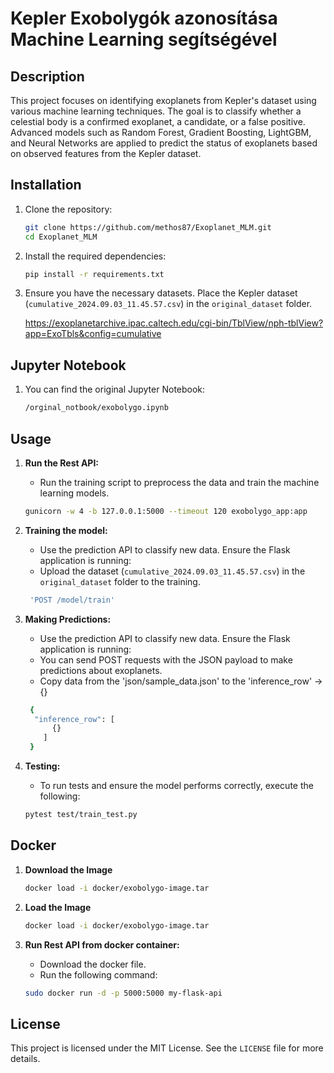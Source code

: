 # Kepler Exobolygók azonosítása Machine Learning segítségével

## Description

This project focuses on identifying exoplanets from Kepler's dataset using various machine learning techniques. The goal
is to classify whether a celestial body is a confirmed exoplanet, a candidate, or a false positive. Advanced models such
as Random Forest, Gradient Boosting, LightGBM, and Neural Networks are applied to predict the status of exoplanets based
on observed features from the Kepler dataset.

## Installation

1. Clone the repository:
   ```bash
   git clone https://github.com/methos87/Exoplanet_MLM.git
   cd Exoplanet_MLM
   ```

2. Install the required dependencies:
   ```bash
   pip install -r requirements.txt
   ```

3. Ensure you have the necessary datasets. Place the Kepler dataset (`cumulative_2024.09.03_11.45.57.csv`) in the
   `original_dataset` folder.

   https://exoplanetarchive.ipac.caltech.edu/cgi-bin/TblView/nph-tblView?app=ExoTbls&config=cumulative

## Jupyter Notebook
1. You can find the original Jupyter Notebook:
   ```bash
   /orginal_notbook/exobolygo.ipynb
   ```
## Usage

1. **Run the Rest API:**
    - Run the training script to preprocess the data and train the machine learning models.
   ```bash
   gunicorn -w 4 -b 127.0.0.1:5000 --timeout 120 exobolygo_app:app
   ```
   
2. **Training the model:**
    - Use the prediction API to classify new data. Ensure the Flask application is running:
    - Upload the dataset (`cumulative_2024.09.03_11.45.57.csv`) in the `original_dataset` folder to the training.
    ```bash
     'POST /model/train'
    ```
    

3. **Making Predictions:**
    - Use the prediction API to classify new data. Ensure the Flask application is running:
    - You can send POST requests with the JSON payload to make predictions about exoplanets.
    - Copy data from the 'json/sample_data.json' to the 'inference_row' -> {}
    ```bash
     {
      "inference_row": [
          {}
        ]
     }
    ```
   
3. **Testing:**
    - To run tests and ensure the model performs correctly, execute the following:
   ```bash
   pytest test/train_test.py
   ```

## Docker

1. **Download the Image**
   ```bash
   docker load -i docker/exobolygo-image.tar
   ```

2. **Load the Image**
   ```bash
   docker load -i docker/exobolygo-image.tar
   ```
   
2. **Run Rest API from docker container:**
    - Download the docker file.
    - Run the following command:
   ```bash
   sudo docker run -d -p 5000:5000 my-flask-api
   ```

## License

This project is licensed under the MIT License. See the `LICENSE` file for more details.
